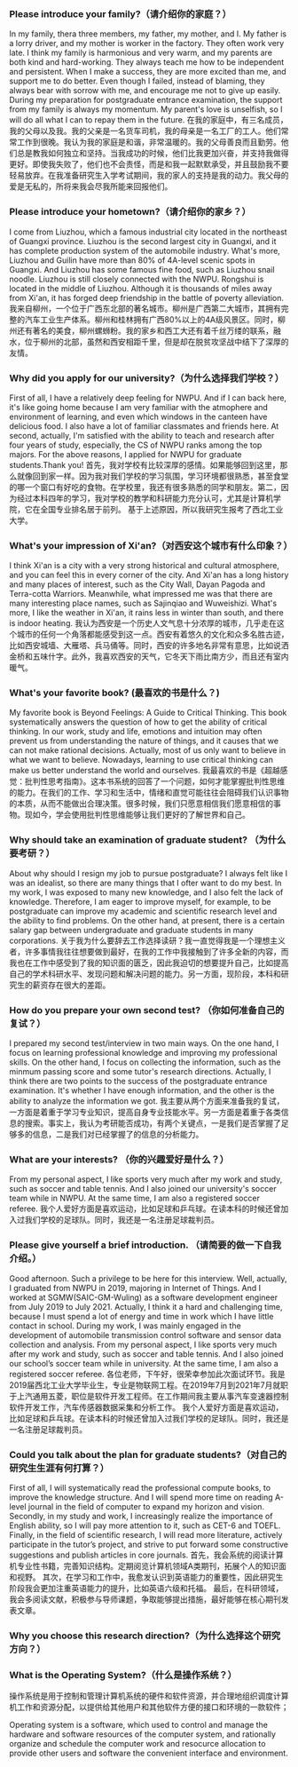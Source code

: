 ### Please introduce your family?（请介绍你的家庭？）
In my family, thera three members, my father, my mother, and I. My father is a lorry driver, and my mother is worker in the factory. They often work very late. I think my family is harmonious and very warm, and my parents are both kind and hard-working. They always teach me how to be independent and persistent. When I make a success, they are more excited than me, and support me to do better. Even though I failed, instead of blaming, they always bear with sorrow with me, and encourage me not to give up easily. During my preparation for postgraduate entrance examination, the support from my family is always my momentum. My parent's love is unselfish, so I will do all what I can to repay them in the future.
在我的家庭中，有三名成员，我的父母以及我。我的父亲是一名货车司机，我的母亲是一名工厂的工人。他们常常工作到很晚。我认为我的家庭是和谐，非常温暖的。我的父母善良而且勤劳。他们总是教我如何独立和坚持。当我成功的时候，他们比我更加兴奋，并支持我做得更好。即使我失败了，他们也不会责怪，而是和我一起默默承受，并且鼓励我不要轻易放弃。在我准备研究生入学考试期间，我的家人的支持是我的动力。我父母的爱是无私的，所将来我会尽我所能来回报他们。

### Please introduce your hometown?（请介绍你的家乡？）
I come from Liuzhou, which a famous industrial city located in the northeast of Guangxi province. Liuzhou is the second largest city in Guangxi, and it has complete production system of the automobile industry. What's more, Liuzhou and Guilin have more than 80% of 4A-level scenic spots in Guangxi. And Liuzhou has some famous fine food, such as Liuzhou snail noodle.
Liuzhou is still closely connected with the NWPU. Rongshui is located in the middle of Liuzhou. Although it is thousands of miles away from Xi'an, it has forged deep friendship in the battle of poverty alleviation.
我来自柳州，一个位于广西东北部的著名城市。柳州是广西第二大城市，其拥有完整的汽车工业生产体系。柳州和桂林拥有广西80%以上的4A级风景区。同时，柳州还有著名的美食，柳州螺蛳粉。我的家乡和西工大还有着千丝万缕的联系，融水，位于柳州的北部，虽然和西安相距千里，但是却在脱贫攻坚战中结下了深厚的友情。

### Why did you apply for our university?（为什么选择我们学校？）
First of all, I have a relatively deep feeling for NWPU. And if I can back here, it's like going home because I am very familiar with the atmophere and environment of learning, and even which windows in the canteen have delicious food. I also have a lot of familiar classmates and friends here. At second, actually, I'm satisfied with the ability to teach and research after four years of study, especially, the CS of NWPU ranks among the top majors.
For the above reasons, I applied for NWPU for graduate students.Thank you!
首先，我对学校有比较深厚的感情。如果能够回到这里，那么就像回到家一样。因为我对我们学校的学习氛围，学习环境都很熟悉，甚至食堂的哪一个窗口有好吃的食物。在学校里，我还有很多熟悉的同学和朋友。第二，因为经过本科四年的学习，我对学校的教学和科研能力充分认可，尤其是计算机学院，它在全国专业排名居于前列。
基于上述原因，所以我研究生报考了西北工业大学。


### What's your impression of Xi'an?（对西安这个城市有什么印象？）
I think Xi'an is a city with a very strong historical and cultural atmosphere, and you can feel this in every corner of the city. And Xi'an has a long history and many places of interest, such as the City Wall, Dayan Pagoda and Terra-cotta Warriors. Meanwhile, what impressed me was that there are many interesting place names, such as Sajinqiao and Wuweishizi. What's more, I like the weather in Xi'an, it rains less in winter than south, and there is indoor heating.
我认为西安是一个历史人文气息十分浓厚的城市，几乎走在这个城市的任何一个角落都能感受到这一点。西安有着悠久的文化和众多名胜古迹，比如西安城墙、大雁塔、兵马俑等。同时，西安的许多地名非常有意思，比如说洒金桥和五味什字。此外，我喜欢西安的天气，它冬天下雨比南方少，而且还有室内暖气。

### What's your favorite book? (最喜欢的书是什么？)
My favorite book is Beyond Feelings: A Guide to Critical Thinking. This book systematically answers the question of how to get the ability of critical thinking. In our work, study and life, emotions and intuition may often prevent us from understanding the nature of things, and it causes that we can not make rational decisions. Actually, most of us only want to believe in what we want to believe. Nowadays, learning to use critical thinking can make us better understand the world and ourselves.
我最喜欢的书是《超越感觉：批判性思考指南》。这本书系统的回答了一个问题，如何才能掌握批判性思维的能力。在我们的工作、学习和生活中，情绪和直觉可能往往会阻碍我们认识事物的本质，从而不能做出合理决策。很多时候，我们只愿意相信我们愿意相信的事物。现如今，学会使用批判性思维能够让我们更好的了解世界和自己。

### Why should take an examination of graduate student? （为什么要考研？）
About why should I resign my job to pursue postgraduate? I always felt like I was an idealist, so there are many things that I ofter want to do my best. In my work, I was exposed to many new knowledge, and I also felt the lack of knowledge. Therefore, I am eager to improve myself, for example, to be postgraduate can improve my academic and scientific research level and the ability to find problems. On the other hand, at present, there is a certain salary gap between undergraduate and graduate students in many corporations.
关于我为什么要辞去工作选择读研？我一直觉得我是一个理想主义者，许多事情我往往想要做到最好，在我的工作中我接触到了许多全新的内容，而我也在工作中感受到了我的知识面的匮乏，因此我迫切的想要提升自己，比如提高自己的学术科研水平、发现问题和解决问题的能力。另一方面，现阶段，本科和研究生的薪资存在很大的差距。

### How do you prepare your own second test? （你如何准备自己的复试？）
I prepared my second test/interview in two main ways. On the one hand, I focus on learning professional knowledge and improving my professional skills. On the other hand, I focus on collecting the information, such as the minmum passing score and some tutor's research directions. Actually, I think there are two points to the success of the postgraduate entrance examination. It's whether I have enough information, and the other is the ability to analyze the information we got.
我主要从两个方面来准备我的复试，一方面是着重于学习专业知识，提高自身专业技能水平。另一方面是着重于各类信息的搜索。事实上，我认为考研能否成功，有两个关键点，一是我们是否掌握了足够多的信息，二是我们对已经掌握了的信息的分析能力。

### What are your interests? （你的兴趣爱好是什么？）
From my personal aspect, I like sports very much after my work and study, such as soccer and table tennis. And I also joined our university's soccer team while in NWPU. At the same time, I am also a registered soccer referee. 
我个人爱好方面是喜欢运动，比如足球和乒乓球。在读本科的时候还曾加入过我们学校的足球队。同时，我还是一名注册足球裁判员。

### Please give yourself a brief introduction. （请简要的做一下自我介绍。）
Good afternoon. Such a privilege to be here for this interview. Well, actually, I graduated from NWPU in 2019, majoring in Internet of Things. And I worked at SGMW(SAIC-GM-Wuling) as a software development engineer from July 2019 to July 2021. Actually, I think it a hard and challenging time, because I must spend a lot of energy and time in work which I have little contact in school. During my work, I was mainly engaged in the development of automobile transmission control software and sensor data collection and analysis.
From my personal aspect, I like sports very much after my work and study, such as soccer and table tennis. And I also joined our school’s soccer team while in university. At the same time, I am also a registered soccer referee.
各位老师，下午好，很荣幸参加此次面试环节。我是2019届西北工业大学毕业生，专业是物联网工程。在2019年7月到2021年7月就职于上汽通用五菱，职位是软件开发工程师。在工作期间我主要从事汽车变速器控制软件开发工作，汽车传感器数据采集和分析工作。
我个人爱好方面是喜欢运动，比如足球和乒乓球。在读本科的时候还曾加入过我们学校的足球队。同时，我还是一名注册足球裁判员。

### Could you talk about the plan for graduate students?（对自己的研究生生涯有何打算？）
First of all, I will systematically read the professional compute books, to improve the knowledge structure. And I will spend more time on reading A-level journal in the field of computer to expand my horizon and vision.
Secondly, in my study and work, I increasingly realize the importance of English ability, so I will pay more attention to it, such as CET-6 and TOEFL.
Finally, in the field of scientific research, I will read more literature, actively participate in the tutor’s project, and strive to put forward some constructive suggestions and publish articles in core journals.
首先，我会系统的阅读计算机专业性书籍，完善知识结构。定期阅览计算机领域A类期刊，拓展个人的知识面和视野。
其次，在学习和工作中，我愈发认识到英语能力的重要性，因此研究生阶段我会更加注重英语能力的提升，比如英语六级和托福。
最后，在科研领域，我会多阅读文献，积极参与导师课题，争取能够提出措施，最好能够在核心期刊发表文章。


### Why you choose this research direction?（为什么选择这个研究方向？）

### What is the Operating System?（什么是操作系统？）
操作系统是用于控制和管理计算机系统的硬件和软件资源，并合理地组织调度计算机工作和资源分配，以提供给其他用户和其他软件方便的接口和环境的一款软件；

Operating system is a software, which used to control and manage the hardware and software resources of the computer system, and rationally organize and schedule the computer work and resocurce allocation to provide other users and software the convenient interface and environment.